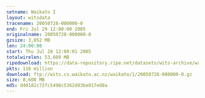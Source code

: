 ```yaml
---
setname: Waikato I
layout: witsdata
tracename: 20050728-000000-0
end: Fri Jul 29 12:00:00 2005
originalname: 20050728-000000-0
gzsize: 3,052 MB
len: 24:00:00
start: Thu Jul 28 12:00:01 2005
totalwirelen: 53,609 MB
ripedownload: https://data-repository.ripe.net/datasets/wits-archive/waikato/1/20050728-000000-0.gz
pkts: 116 million
download: ftp://wits.cs.waikato.ac.nz/waikato/1/20050728-000000-0.gz
size: 8,608 MB
md5: d40182c72fc5498c5362d93be917e08a
---
```

